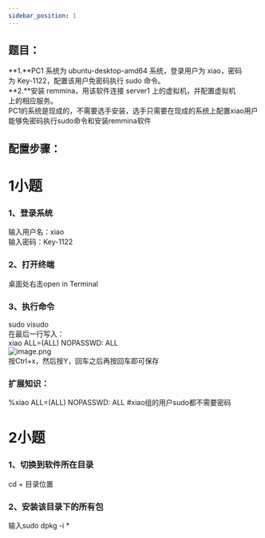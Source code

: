 ```yaml
---
sidebar_position: 1
---
```


## 题目：
**1.**PC1 系统为 ubuntu-desktop-amd64 系统，登录用户为 xiao，密码 <br />为 Key-1122，配置该用户免密码执行 sudo 命令。<br />**2.**安装 remmina，用该软件连接 server1 上的虚拟机，并配置虚拟机 <br />上的相应服务。<br />PC1的系统是现成的，不需要选手安装，选手只需要在现成的系统上配置xiao用户能够免密码执行sudo命令和安装remmina软件
## 配置步骤：
# 1小题
### 1、登录系统
输入用户名：xiao<br />输入密码：Key-1122

### 2、打开终端
桌面处右击open in Terminal

### 3、执行命令
sudo visudo<br />在最后一行写入：<br />xiao ALL=(ALL) NOPASSWD: ALL<br />![image.png](https://cdn.nlark.com/yuque/0/2023/png/33622884/1694241966383-77f73894-d592-4f9f-969e-1bb548be5ccc.png#averageHue=%23300b25&clientId=uefaa0f63-7645-4&from=paste&height=250&id=u316d02e8&originHeight=313&originWidth=657&originalType=binary&ratio=1.25&rotation=0&showTitle=false&size=66006&status=done&style=none&taskId=u95ffc0f2-a3de-4827-b3c9-fb0a6e698f1&title=&width=525.6)<br />按Ctrl+x，然后按Y，回车之后再按回车即可保存
### 扩展知识：
%xiao ALL=(ALL) NOPASSWD: ALL  #xiao组的用户sudo都不需要密码
# 2小题
### 1、切换到软件所在目录
cd + 目录位置
### 2、安装该目录下的所有包
输入sudo dpkg -i *

